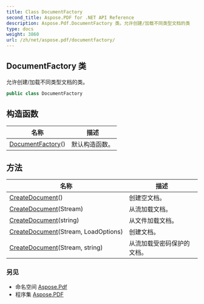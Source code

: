 ```yaml
---
title: Class DocumentFactory
second_title: Aspose.PDF for .NET API Reference
description: Aspose.Pdf.DocumentFactory 类。允许创建/加载不同类型文档的类
type: docs
weight: 3860
url: /zh/net/aspose.pdf/documentfactory/
---
```

## DocumentFactory 类

允许创建/加载不同类型文档的类。

```csharp
public class DocumentFactory
```

## 构造函数

| 名称 | 描述 |
| --- | --- |
| [DocumentFactory](documentfactory/)() | 默认构造函数。 |

## 方法

| 名称 | 描述 |
| --- | --- |
| [CreateDocument](../../aspose.pdf/documentfactory/createdocument/#createdocument)() | 创建空文档。 |
| [CreateDocument](../../aspose.pdf/documentfactory/createdocument/#createdocument_1)(Stream) | 从流加载文档。 |
| [CreateDocument](../../aspose.pdf/documentfactory/createdocument/#createdocument_4)(string) | 从文件加载文档。 |
| [CreateDocument](../../aspose.pdf/documentfactory/createdocument/#createdocument_2)(Stream, LoadOptions) | 创建文档。 |
| [CreateDocument](../../aspose.pdf/documentfactory/createdocument/#createdocument_3)(Stream, string) | 从流加载受密码保护的文档。 |

### 另见

* 命名空间 [Aspose.Pdf](../../aspose.pdf/)
* 程序集 [Aspose.PDF](../../)
